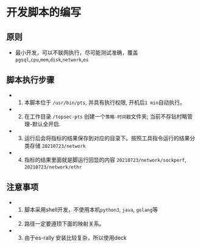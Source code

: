 # 开发脚本的编写

## 原则
- 最小开发，可以不联网执行，尽可能测试准确，覆盖`pgsql`,`cpu`,`mem`,`disk`,`network`,`es` 

## 脚本执行步骤
- 1. 本脚本位于 `/usr/bin/pts`, 并具有执行权限, 开机后`1 min`自动执行。 
- 2. 在工作目录 `/topsec-pts` 创建一个`策略-时间戳`文件夹; 当前不存钻村略管理-默认全开启. 
- 3. 运行后会将指标的结果保存到对应的目录下。按照工具指令运行的结果分类存储 `20210723/network`
- 4. 指标的结果里面就是脚运行回显的内容 `20210723/network/sockperf`, `20210723/network/ethr`

## 注意事项
- 1. 脚本采用shell开发，不使用本机`python3`, `java`, `golang`等
- 2. 路径一定要遵顼下面的映射关系。
- 3. 由于es-rally 安装比较复杂，所以使用deck

